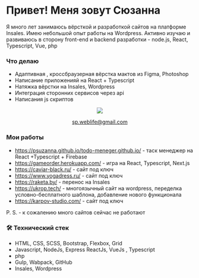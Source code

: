 
# Привет! Меня зовут Сюзанна 
Я много лет занимаюсь вёрсткой и разработкой сайтов на платформе Insales. Имею небольшой опыт работы на Wordpress. 
Активно изучаю и развиваюсь в сторону front-end и backend разработки - node.js, React, Typescript, Vue, php

### Что делаю 
*   Адаптивная , кроссбраузерная вёрстка мактов из Figma, Photoshop
*   Написание приложенияй на React + Typescript
*   Натяжка вёрстки на Insales, Wordpress
*   Интеграция сторонних сервисов через api
*   Написания js скриптов 


<p align='center'>
   <a href="https://t.me/p_syuzanna">
       <img src="https://img.shields.io/badge/Telegram-2CA5E0?style=for-the-badge&logo=telegram&logoColor=white"/>
   </a>
<p align='center'>
    <a href='mailto:sp.weblife@gmail.com'>sp.weblife@gmail.com</a>
</p>


### Мои работы
*   https://psuzanna.github.io/todo-meneger.github.io/ - таск менеджер на React +Typescript + Firebase
*   https://gameorder.herokuapp.com/ - игра на React, Typescript, Next.js 
*   https://caviar-black.ru/ - сайт под  ключ
*   https://www.yogadress.ru/ - сайт под  ключ 
*   https://raketa.by/ - перенос на Insales 
*   https://ukrop.tech/ - многоязычный сайт на wordpress, переделка условно-бесплатного шаблона, добавление нового функционала   
*   https://karpov-studio.com/  - сайт под  ключ
  
  P. S. - к сожалению много сайтов сейчас не работают 
### 🛠 Технический стек 
*   HTML, CSS, SCSS, Bootstrap, Flexbox, Grid
*   Javascript, NodeJs, Express ReactJs, VueJs , Typescript
*   php
*   Gulp, Wabpack, GitHub
*   Insales, Wordpress





